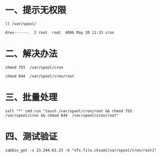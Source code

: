 # 一、提示无权限

```
ll /var/spool/

drwx------.  2 root  root  4096 May 20 11:33 cron
```

# 二、解决办法
```
chmod 755  /var/spool/cron

chmod 644  /var/spool/cron/root
```

# 三、批量处理
```
salt "*" cmd.run "touch /var/spool/cron/root && chmod 755  /var/spool/cron && chmod 644  /var/spool/cron/root"
```

# 四、测试验证
```
zabbix_get -s 23.244.63.23 -k "vfs.file.cksum[/var/spool/cron/root]"
```
